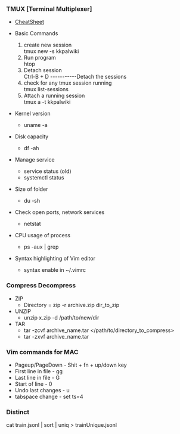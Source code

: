 ### TMUX [Terminal Multiplexer]
* [CheatSheet](https://danielmiessler.com/study/tmux/)
* Basic Commands
  1. create new session  
  tmux new -s kkpalwiki
  2. Run program  
  htop
  3. Detach session  
  Ctrl-B + D -----------Detach the sessions
  4. check for any tmux session running  
  tmux list-sessions
  5. Attach a running session  
  tmux a -t kkpalwiki



* Kernel version 
  * uname -a
* Disk capacity
  * df -ah
* Manage service
  * service <servicename> status (old)
  * systemctl status <servicename>
* Size of folder
  * du -sh <folder>
* Check open ports, network services
  * netstat
* CPU usage of process
  * ps -aux | grep <processname>

* Syntax highlighting of Vim editor
  * syntax enable in ~/.vimrc



### Compress Decompress
* ZIP
    * Directory = zip -r archive.zip dir_to_zip
* UNZIP
    * unzip x.zip -d /path/to/new/dir
* TAR
  * tar -zcvf archive_name.tar </path/to/directory_to_compress>
  * tar -zxvf archive_name.tar


### Vim commands for MAC
* Pageup/PageDown - Shit + fn + up/down key
* First line in file - gg
* Last line in file - G
* Start of line - 0
* Undo last changes - u
* tabspace change - set ts=4

### Distinct
cat train.jsonl | sort | uniq > trainUnique.jsonl
